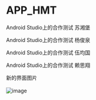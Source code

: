 ﻿# APP_HMT
Android Studio上的合作测试
苏湘堡

Android Studio上的合作测试
杨俊泉

Android Studio上的合作测试
伍均国

Android Studio上的合作测试
赖思翔


新的界面图片</br></br>
 ![image](https://github.com/1136535305/APP_HMT/blob/branch1/images/demo4.gif)
